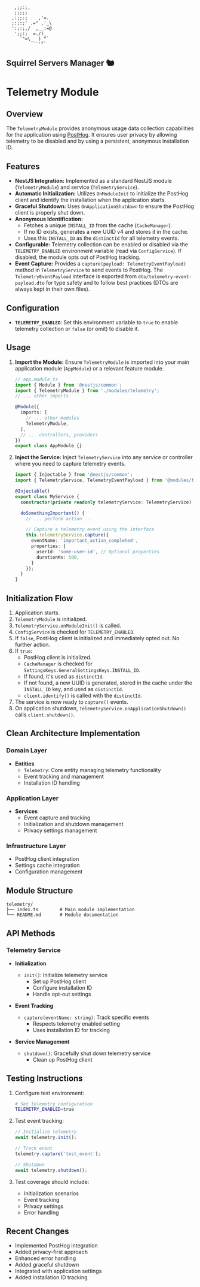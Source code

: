 ```ascii
   ,;;:;,
   ;;;;;
  ,:;;:;    ,'=.
  ;:;:;' .=" ,'_\
  ':;:;,/  ,__:=@
   ';;:;  =./)_
     `"=\_  )_"`
          ``'"`
```
Squirrel Servers Manager 🐿️
---

# Telemetry Module

## Overview

The `TelemetryModule` provides anonymous usage data collection capabilities for the application using [PostHog](https://posthog.com/). It ensures user privacy by allowing telemetry to be disabled and by using a persistent, anonymous installation ID.

## Features

- **NestJS Integration:** Implemented as a standard NestJS module (`TelemetryModule`) and service (`TelemetryService`).
- **Automatic Initialization:** Utilizes `OnModuleInit` to initialize the PostHog client and identify the installation when the application starts.
- **Graceful Shutdown:** Uses `OnApplicationShutdown` to ensure the PostHog client is properly shut down.
- **Anonymous Identification:**
    - Fetches a unique `INSTALL_ID` from the cache (`CacheManager`).
    - If no ID exists, generates a new UUID v4 and stores it in the cache.
    - Uses this `INSTALL_ID` as the `distinctId` for all telemetry events.
- **Configurable:** Telemetry collection can be enabled or disabled via the `TELEMETRY_ENABLED` environment variable (read via `ConfigService`). If disabled, the module opts out of PostHog tracking.
- **Event Capture:** Provides a `capture(payload: TelemetryEventPayload)` method in `TelemetryService` to send events to PostHog. The `TelemetryEventPayload` interface is exported from `dto/telemetry-event-payload.dto` for type safety and to follow best practices (DTOs are always kept in their own files).

## Configuration

- **`TELEMETRY_ENABLED`**: Set this environment variable to `true` to enable telemetry collection or `false` (or omit) to disable it.

## Usage

1.  **Import the Module:** Ensure `TelemetryModule` is imported into your main application module (`AppModule`) or a relevant feature module.

    ```typescript
    // app.module.ts
    import { Module } from '@nestjs/common';
    import { TelemetryModule } from './modules/telemetry';
    // ... other imports

    @Module({
      imports: [
        // ... other modules
        TelemetryModule,
      ],
      // ... controllers, providers
    })
    export class AppModule {}
    ```

2.  **Inject the Service:** Inject `TelemetryService` into any service or controller where you need to capture telemetry events.

    ```typescript
    import { Injectable } from '@nestjs/common';
    import { TelemetryService, TelemetryEventPayload } from '@modules/telemetry'; // Adjust path if necessary

    @Injectable()
    export class MyService {
      constructor(private readonly telemetryService: TelemetryService) {}

      doSomethingImportant() {
        // ... perform action ...

        // Capture a telemetry event using the interface
        this.telemetryService.capture({
          eventName: 'important_action_completed',
          properties: {
            userId: 'some-user-id', // Optional properties
            durationMs: 500,
          }
        });
      }
    }
    ```

## Initialization Flow

1.  Application starts.
2.  `TelemetryModule` is initialized.
3.  `TelemetryService.onModuleInit()` is called.
4.  `ConfigService` is checked for `TELEMETRY_ENABLED`.
5.  If `false`, PostHog client is initialized and immediately opted out. No further action.
6.  If `true`:
    - PostHog client is initialized.
    - `CacheManager` is checked for `SettingsKeys.GeneralSettingsKeys.INSTALL_ID`.
    - If found, it's used as `distinctId`.
    - If not found, a new UUID is generated, stored in the cache under the `INSTALL_ID` key, and used as `distinctId`.
    - `client.identify()` is called with the `distinctId`.
7.  The service is now ready to `capture()` events.
8.  On application shutdown, `TelemetryService.onApplicationShutdown()` calls `client.shutdown()`.

## Clean Architecture Implementation

### Domain Layer
- **Entities**
  - `Telemetry`: Core entity managing telemetry functionality
  - Event tracking and management
  - Installation ID handling

### Application Layer
- **Services**
  - Event capture and tracking
  - Initialization and shutdown management
  - Privacy settings management

### Infrastructure Layer
- PostHog client integration
- Settings cache integration
- Configuration management

## Module Structure
```
telemetry/
├── index.ts        # Main module implementation
└── README.md       # Module documentation
```

## API Methods
### Telemetry Service
- **Initialization**
  - `init()`: Initialize telemetry service
    - Set up PostHog client
    - Configure installation ID
    - Handle opt-out settings

- **Event Tracking**
  - `capture(eventName: string)`: Track specific events
    - Respects telemetry enabled setting
    - Uses installation ID for tracking

- **Service Management**
  - `shutdown()`: Gracefully shut down telemetry service
    - Clean up PostHog client

## Testing Instructions
1. Configure test environment:
   ```bash
   # Set telemetry configuration
   TELEMETRY_ENABLED=true
   ```

2. Test event tracking:
   ```typescript
   // Initialize telemetry
   await telemetry.init();
   
   // Track event
   telemetry.capture('test_event');
   
   // Shutdown
   await telemetry.shutdown();
   ```

3. Test coverage should include:
   - Initialization scenarios
   - Event tracking
   - Privacy settings
   - Error handling

## Recent Changes
- Implemented PostHog integration
- Added privacy-first approach
- Enhanced error handling
- Added graceful shutdown
- Integrated with application settings
- Added installation ID tracking 